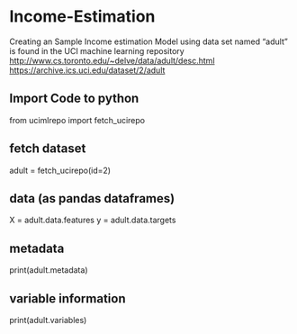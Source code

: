 # Income-Estimation
Creating an Sample Income estimation Model using data set named “adult” is found in the UCI machine learning repository
http://www.cs.toronto.edu/~delve/data/adult/desc.html \
https://archive.ics.uci.edu/dataset/2/adult

## Import Code to python 
from ucimlrepo import fetch_ucirepo 
  
## fetch dataset 
adult = fetch_ucirepo(id=2) 
  
## data (as pandas dataframes) 
X = adult.data.features 
y = adult.data.targets 
  
## metadata 
print(adult.metadata) 
  
## variable information 
print(adult.variables) 


